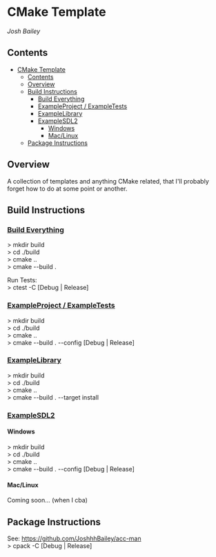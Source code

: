 # CMake Template
*Josh Bailey*<br />

## Contents
- [CMake Template](#cmake-template)
  - [Contents](#contents)
  - [Overview](#overview)
  - [Build Instructions](#build-instructions)
    - [Build Everything](#build-everything)
    - [ExampleProject / ExampleTests](#exampleproject--exampletests)
    - [ExampleLibrary](#examplelibrary)
    - [ExampleSDL2](#examplesdl2)
      - [Windows](#windows)
      - [Mac/Linux](#maclinux)
  - [Package Instructions](#package-instructions)

## Overview
A collection of templates and anything CMake related, that I'll probably forget how to do at some point or another.

## Build Instructions

### <u>Build Everything</u>
\> mkdir build<br/>
\> cd ./build<br/>
\> cmake ..<br/>
\> cmake --build .<br/>

Run Tests:<br/>
\> ctest -C [Debug | Release]

### <u>ExampleProject / ExampleTests</u>
\> mkdir build<br/>
\> cd ./build<br/>
\> cmake ..<br/>
\> cmake --build . --config [Debug | Release]<br/>

### <u>ExampleLibrary</u>
\> mkdir build<br/>
\> cd ./build<br/>
\> cmake ..<br/>
\> cmake --build . --target install

### <u>ExampleSDL2</u>
#### Windows
\> mkdir build<br/>
\> cd ./build<br/>
\> cmake ..<br/>
\> cmake --build . --config [Debug | Release]<br/>

#### Mac/Linux
Coming soon... (when I cba)

## Package Instructions
See: https://github.com/JoshhhBailey/acc-man<br/>
\> cpack -C [Debug | Release]
